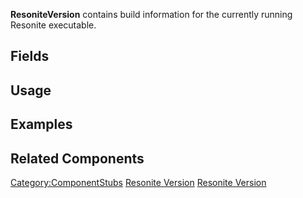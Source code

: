 <languages></languages> <translate>

**ResoniteVersion** contains build information for the currently running
Resonite executable.

## Fields

## Usage

## Examples

## Related Components

</translate>

[Category:ComponentStubs](Category:ComponentStubs "wikilink") [Resonite
Version](Category:Components{{#translation:}} "wikilink") [Resonite
Version](Category:Components:Utility{{#translation:}} "wikilink")